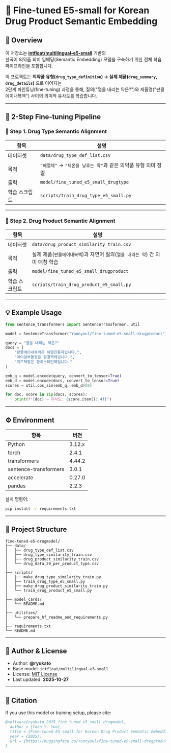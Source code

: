 # 🧬 Fine-tuned E5-small for Korean Drug Product Semantic Embedding

## 📘 Overview

이 저장소는 **[intfloat/multilingual-e5-small](https://huggingface.co/intfloat/multilingual-e5-small)** 기반의  
한국어 의약품 의미 임베딩(Semantic Embedding) 모델을 구축하기 위한 전체 학습 파이프라인을 포함합니다.

이 프로젝트는 **의약품 유형(`drug_type_definition`) → 실제 제품(`drug_summary`, `drug_details`)** 으로 이어지는  
2단계 파인튜닝(fine-tuning) 과정을 통해, 질의("열을 내리는 약은?")와 제품명("판콜에이내복액") 사이의 의미적 유사도를 학습합니다.

---

## 🧩 2-Step Fine-tuning Pipeline

### 🔹 Step 1. Drug Type Semantic Alignment
| 항목 | 설명 |
|------|------|
| 데이터셋 | `data/drug_type_def_list.csv` |
| 목적 | `"해열제"` → `"체온을 낮추는 약"`과 같은 의약품 유형 의미 정렬 |
| 출력 | `model/fine_tuned_e5_small_drugtype` |
| 학습 스크립트 | `scripts/train_drug_type_e5_small.py` |

---

### 🔹 Step 2. Drug Product Semantic Alignment
| 항목 | 설명 |
|------|------|
| 데이터셋 | `data/drug_product_similarity_train.csv` |
| 목적 | 실제 제품(`판콜에이내복액`)과 자연어 질의(`열을 내리는 약`) 간 의미 매칭 학습 |
| 출력 | `model/fine_tuned_e5_small_drugproduct` |
| 학습 스크립트 | `scripts/train_drug_product_e5_small.py` |

---

## 💡 Example Usage

```python
from sentence_transformers import SentenceTransformer, util

model = SentenceTransformer("Yoonyoul/fine-tuned-e5-small-drugproduct")

query = "열을 내리는 약은?"
docs = [
    "판콜에이내복액은 해열진통제입니다.",
    "마이암부톨정은 항결핵제입니다.",
    "지르텍정은 항히스타민제입니다."
]

emb_q = model.encode(query, convert_to_tensor=True)
emb_d = model.encode(docs, convert_to_tensor=True)
scores = util.cos_sim(emb_q, emb_d)[0]

for doc, score in zip(docs, scores):
    print(f"{doc} → 유사도: {score.item():.4f}")
```

---

## ⚙️ Environment

| 항목 | 버전 |
|------|------|
| Python | 3.12.x |
| torch | 2.4.1 |
| transformers | 4.44.2 |
| sentence-transformers | 3.0.1 |
| accelerate | 0.27.0 |
| pandas | 2.2.3 |

설치 명령어:
```bash
pip install -r requirements.txt
```

---

## 📂 Project Structure

```
fine-tuned-e5-drugmodel/
├── data/
│   ├── drug_type_def_list.csv
│   ├── drug_type_similarity_train.csv
│   ├── drug_product_similarity_train.csv
│   └── drug_data_20_per_product_type.csv
│
├── scripts/
│   ├── make_drug_type_similarity_train.py
│   ├── train_drug_type_e5_small.py
│   ├── make_drug_product_similarity_train.py
│   └── train_drug_product_e5_small.py
│
├── model_cards/
│   └── README.md
│
├── utilities/
│   └── prepare_hf_readme_and_requirements.py
│
├── requirements.txt
└── README.md
```

---

## 🧠 Author & License

- Author: **@ryukato**
- Base model: `intfloat/multilingual-e5-small`
- License: [MIT License](https://opensource.org/licenses/MIT)
- Last updated: **2025-10-27**

---

## 🚀 Citation

If you use this model or training setup, please cite:

```bibtex
@software{ryukato_2025_fine_tuned_e5_small_drugmodel,
  author = {Yoon Y. Yoo},
  title = {Fine-tuned E5-small for Korean Drug Product Semantic Embedding},
  year = {2025},
  url = {https://huggingface.co/Yoonyoul/fine-tuned-e5-small-drugproduct}
}
```
